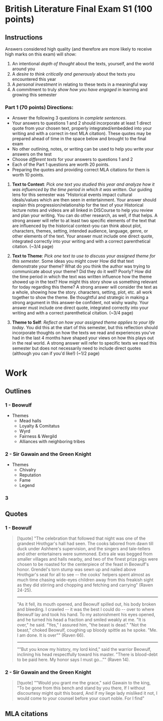 # British Literature Final Exam S1 (100 points)
## Instructions

Answers considered high quality (and therefore are more likely to receive high marks on this exam) will show:
1. An intentional *depth of thought* about the texts, yourself, and the world around you
2. A *desire to think critically and generously* about the texts you encountered this year
3. A *personal investment* in relating to these texts in a meaningful way
4. A commitment to truly *show how you have engaged* in learning and growing this semester

### Part 1 (70 points) Directions:

- Answer the following 3 questions in *complete sentences*.
- Your answers to questions 1 and 2 should incorporate at least 1 direct quote from your chosen text, properly integrated/embedded into your writing and with a correct in-text MLA citation). These quotes may be prepared ahead of time in the space below and brought to the final exam
- No other outlining, notes, or writing can be used to help you write your answers on the test
- Choose *different texts* for your answers to questions 1 and 2
- Each of the Part 1 questions are worth 20 points.
- Preparing the quotes and providing correct MLA citations for them is worth 10 points.

1. **Text to Context**: *Pick one text you studied this year and analyze how it was influenced by the time period in which it was written*. Our guiding lens for this semester was "Historical events impact cultural ideals/values which are then seen in entertainment. Your answer should explain this progression/relationship for the text of your Historical lecture notes and videos are all linked in DISCourse to help you review and plan your writing. You can do other research, as well, if that helps. A strong answer will refer to at least two specific elements of the text that are influenced by the historical context-you can think about plot, characters, themes, setting, intended audience, language, genre, or other elements of the text. Your answer must include one direct quote, integrated correctly into your writing and with a correct parenthetical citation. (~3/4 page)
   
2. **Text to Theme**: *Pick one text to use to discuss your assigned theme for this semester*. Some ideas you might cover How did that text demonstrate your theme? What do you think the author was trying to communicate about your theme? Did they do it well? Poorly? How did the time period in which the text was written influence how the theme showed up in the text? How might this story show us something relevant for today regarding this theme? A strong answer will consider the text as a whole, showing how the story. characters, setting, plot, etc. all work together to show the theme. Be thoughtful and strategic in making a strong argument in this answer-be confident, not wishy washy. Your answer must include one direct quote, integrated correctly into your writing and with a correct parenthetical citation. (~3/4 page)

3. **Theme to Self**: *Reflect on how your assigned theme applies to your life today*. You did this at the start of this semester, but this reflection should incorporate thoughts on how the texts we read and experiences you've had in the last 4 months have shaped your views on how this plays out in the real world. A strong answer will refer to specific texts we read this semester but does not necessarily need to include direct quotes (although you can if you'd like!) (~1/2 page)

# Work
## Outlines
### 1 - Beowulf
- Themes
	- Mead halls
	- Loyalty & Comitatus
	- Wyrd
	- Fairness & Wergild
	- Alliances with neighboring tribes

### 2 - Sir Gawain and the Green Knight
- Themes
	- Chivalry
	- Reputation
	- Fame
	- Legend

### 3

## Quotes
### 1 - Beowulf
> [!quote] 
> "The celebration that followed that night was one of the grandest Hrothgar's hall had seen. The cooks labored from dawn till duck under Ashhere's supervision, and the singers and tale-tellers and other entertainers were summoned. Extra ale was begged from smaller villages and halls nearby, and two of the finest prize pigs were chosen to be roasted for the centerpiece of the feast in Beowulf's honor. Grendel's torn stump was sewn up and nailed above Hrothgar's seat for all to see -- the cooks' helpers spent almost as much time chasing wide-eyes children away from this freakish sight as they did stirring and chopping and fetching and carrying" (Raven 24-25).
> 
> ---
> 
> "As it fell, its mouth opened, and Beowulf spilled out, his body broken and bleeding. I crawled -- it was the best I could do -- over to where Beowulf lay and took his hand. To my astonishment his eyes opened, and he turned his head a fraction and smiled weakly at me.
> "It is over," he said.
> "Yes," I assured him, "the beast is dead."
> "Not the beast," choked Beowulf, coughing up bloody spittle as he spoke. "Me. I am done. It is over"" (Raven 66).
> 
> ---
> 
> ""But you know my history, my lord kind," said the warrior Beowulf, inclining his head respectfully toward his master. "There is blood-debt to be paid here. My honor says I must go..."" (Raven 14).


### 2 - Sir Gawain and the Green Knight
> [!quote] 
> ""Would you grant me the grace," said Gawain to the king,
> "To be gone from this bench and stand by you there,
> If I without discourtesy might quit this board,
> And if my liege lady misliked it not,
> I would come to your counsel before your court noble.
> For I find"

## MLA citations
